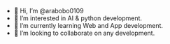 - 👋 Hi, I’m @arabobo0109
- 👀 I’m interested in AI & python development.
- 🌱 I’m currently learning Web and App development.
- 💞️ I’m looking to collaborate on any development.

<!---
arabobo0109/arabobo0109 is a ✨ special ✨ repository because its `README.md` (this file) appears on your GitHub profile.
You can click the Preview link to take a look at your changes.
--->
